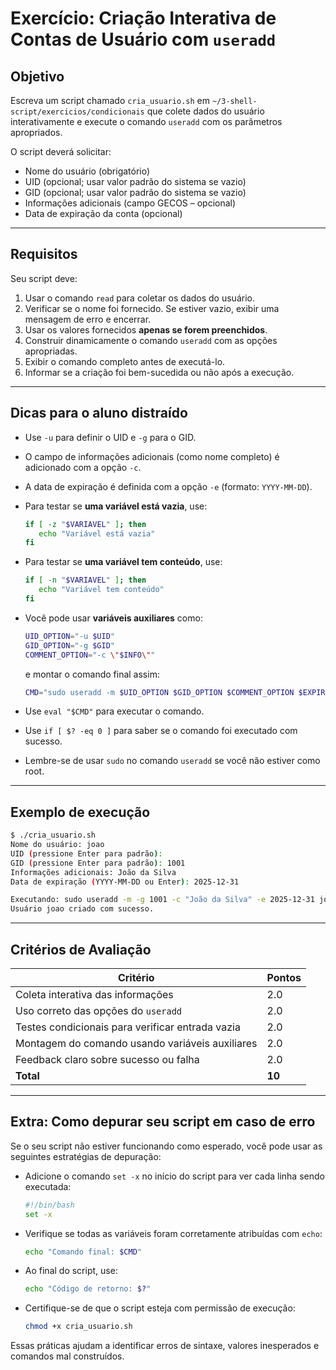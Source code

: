 
# Exercício: Criação Interativa de Contas de Usuário com `useradd`

## Objetivo

Escreva um script chamado `cria_usuario.sh` em `~/3-shell-script/exercicios/condicionais` que colete dados do usuário interativamente e execute o comando `useradd` com os parâmetros apropriados.

O script deverá solicitar:

- Nome do usuário (obrigatório)
- UID (opcional; usar valor padrão do sistema se vazio)
- GID (opcional; usar valor padrão do sistema se vazio)
- Informações adicionais (campo GECOS – opcional)
- Data de expiração da conta (opcional)

---

## Requisitos

Seu script deve:

1. Usar o comando `read` para coletar os dados do usuário.
2. Verificar se o nome foi fornecido. Se estiver vazio, exibir uma mensagem de erro e encerrar.
3. Usar os valores fornecidos **apenas se forem preenchidos**.
4. Construir dinamicamente o comando `useradd` com as opções apropriadas.
5. Exibir o comando completo antes de executá-lo.
6. Informar se a criação foi bem-sucedida ou não após a execução.

---

## Dicas para o aluno distraído

- Use `-u` para definir o UID e `-g` para o GID.
- O campo de informações adicionais (como nome completo) é adicionado com a opção `-c`.
- A data de expiração é definida com a opção `-e` (formato: `YYYY-MM-DD`).
- Para testar se **uma variável está vazia**, use:

  ```bash
  if [ -z "$VARIAVEL" ]; then
     echo "Variável está vazia"
  fi
  ```

- Para testar se **uma variável tem conteúdo**, use:

  ```bash
  if [ -n "$VARIAVEL" ]; then
     echo "Variável tem conteúdo"
  fi
  ```

- Você pode usar **variáveis auxiliares** como:

  ```bash
  UID_OPTION="-u $UID"
  GID_OPTION="-g $GID"
  COMMENT_OPTION="-c \"$INFO\""
  ```

  e montar o comando final assim:

  ```bash
  CMD="sudo useradd -m $UID_OPTION $GID_OPTION $COMMENT_OPTION $EXPIRE_OPTION $USR"
  ```

- Use `eval "$CMD"` para executar o comando.
- Use `if [ $? -eq 0 ]` para saber se o comando foi executado com sucesso.
- Lembre-se de usar `sudo` no comando `useradd` se você não estiver como root.

---

## Exemplo de execução

```bash
$ ./cria_usuario.sh
Nome do usuário: joao
UID (pressione Enter para padrão): 
GID (pressione Enter para padrão): 1001
Informações adicionais: João da Silva
Data de expiração (YYYY-MM-DD ou Enter): 2025-12-31

Executando: sudo useradd -m -g 1001 -c "João da Silva" -e 2025-12-31 joao
Usuário joao criado com sucesso.
```

---

## Critérios de Avaliação

| Critério                                                 | Pontos |
|----------------------------------------------------------|--------|
| Coleta interativa das informações                        | 2.0    |
| Uso correto das opções do `useradd`                      | 2.0    |
| Testes condicionais para verificar entrada vazia         | 2.0    |
| Montagem do comando usando variáveis auxiliares          | 2.0    |
| Feedback claro sobre sucesso ou falha                    | 2.0    |
| **Total**                                                | **10** |

---

## Extra: Como depurar seu script em caso de erro

Se o seu script não estiver funcionando como esperado, você pode usar as seguintes estratégias de depuração:

- Adicione o comando `set -x` no início do script para ver cada linha sendo executada:
  ```bash
  #!/bin/bash
  set -x
  ```

- Verifique se todas as variáveis foram corretamente atribuídas com `echo`:
  ```bash
  echo "Comando final: $CMD"
  ```

- Ao final do script, use:
  ```bash
  echo "Código de retorno: $?"
  ```

- Certifique-se de que o script esteja com permissão de execução:
  ```bash
  chmod +x cria_usuario.sh
  ```

Essas práticas ajudam a identificar erros de sintaxe, valores inesperados e comandos mal construídos.